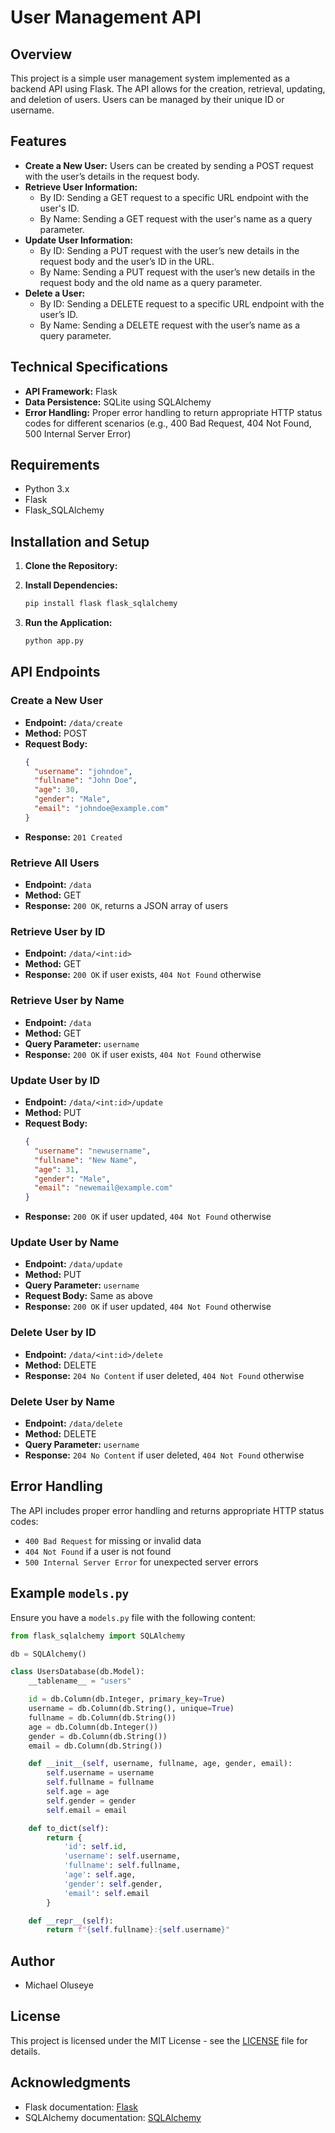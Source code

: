 # User Management API

## Overview
This project is a simple user management system implemented as a backend API using Flask. The API allows for the creation, retrieval, updating, and deletion of users. Users can be managed by their unique ID or username.

## Features
- **Create a New User:** Users can be created by sending a POST request with the user’s details in the request body.
- **Retrieve User Information:**
  - By ID: Sending a GET request to a specific URL endpoint with the user's ID.
  - By Name: Sending a GET request with the user's name as a query parameter.
- **Update User Information:**
  - By ID: Sending a PUT request with the user’s new details in the request body and the user’s ID in the URL.
  - By Name: Sending a PUT request with the user’s new details in the request body and the old name as a query parameter.
- **Delete a User:**
  - By ID: Sending a DELETE request to a specific URL endpoint with the user’s ID.
  - By Name: Sending a DELETE request with the user’s name as a query parameter.

## Technical Specifications
- **API Framework:** Flask
- **Data Persistence:** SQLite using SQLAlchemy
- **Error Handling:** Proper error handling to return appropriate HTTP status codes for different scenarios (e.g., 400 Bad Request, 404 Not Found, 500 Internal Server Error)

## Requirements
- Python 3.x
- Flask
- Flask_SQLAlchemy

## Installation and Setup
1. **Clone the Repository:**

2. **Install Dependencies:**
   ```sh
   pip install flask flask_sqlalchemy
   ```

3. **Run the Application:**
   ```sh
   python app.py
   ```

## API Endpoints

### Create a New User
- **Endpoint:** `/data/create`
- **Method:** POST
- **Request Body:**
  ```json
  {
    "username": "johndoe",
    "fullname": "John Doe",
    "age": 30,
    "gender": "Male",
    "email": "johndoe@example.com"
  }
  ```
- **Response:** `201 Created`

### Retrieve All Users
- **Endpoint:** `/data`
- **Method:** GET
- **Response:** `200 OK`, returns a JSON array of users

### Retrieve User by ID
- **Endpoint:** `/data/<int:id>`
- **Method:** GET
- **Response:** `200 OK` if user exists, `404 Not Found` otherwise

### Retrieve User by Name
- **Endpoint:** `/data`
- **Method:** GET
- **Query Parameter:** `username`
- **Response:** `200 OK` if user exists, `404 Not Found` otherwise

### Update User by ID
- **Endpoint:** `/data/<int:id>/update`
- **Method:** PUT
- **Request Body:**
  ```json
  {
    "username": "newusername",
    "fullname": "New Name",
    "age": 31,
    "gender": "Male",
    "email": "newemail@example.com"
  }
  ```
- **Response:** `200 OK` if user updated, `404 Not Found` otherwise

### Update User by Name
- **Endpoint:** `/data/update`
- **Method:** PUT
- **Query Parameter:** `username`
- **Request Body:** Same as above
- **Response:** `200 OK` if user updated, `404 Not Found` otherwise

### Delete User by ID
- **Endpoint:** `/data/<int:id>/delete`
- **Method:** DELETE
- **Response:** `204 No Content` if user deleted, `404 Not Found` otherwise

### Delete User by Name
- **Endpoint:** `/data/delete`
- **Method:** DELETE
- **Query Parameter:** `username`
- **Response:** `204 No Content` if user deleted, `404 Not Found` otherwise

## Error Handling
The API includes proper error handling and returns appropriate HTTP status codes:
- `400 Bad Request` for missing or invalid data
- `404 Not Found` if a user is not found
- `500 Internal Server Error` for unexpected server errors


## Example `models.py`
Ensure you have a `models.py` file with the following content:
```python
from flask_sqlalchemy import SQLAlchemy

db = SQLAlchemy()

class UsersDatabase(db.Model):
    __tablename__ = "users"

    id = db.Column(db.Integer, primary_key=True)
    username = db.Column(db.String(), unique=True)
    fullname = db.Column(db.String())
    age = db.Column(db.Integer())
    gender = db.Column(db.String())
    email = db.Column(db.String())

    def __init__(self, username, fullname, age, gender, email):
        self.username = username
        self.fullname = fullname
        self.age = age
        self.gender = gender
        self.email = email

    def to_dict(self):
        return {
            'id': self.id,
            'username': self.username,
            'fullname': self.fullname,
            'age': self.age,
            'gender': self.gender,
            'email': self.email
        }

    def __repr__(self):
        return f"{self.fullname}:{self.username}"
```

## Author
- Michael Oluseye

## License
This project is licensed under the MIT License - see the [LICENSE](LICENSE) file for details.

## Acknowledgments
- Flask documentation: [Flask](https://flask.palletsprojects.com/)
- SQLAlchemy documentation: [SQLAlchemy](https://www.sqlalchemy.org/)
